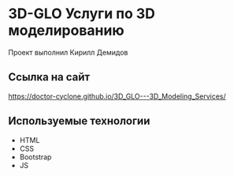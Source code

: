 # 3D-GLO Услуги по 3D моделированию
Проект выполнил Кирилл Демидов

## Ссылка на сайт
https://doctor-cyclone.github.io/3D_GLO---3D_Modeling_Services/

## Используемые технологии
- HTML
- CSS
- Bootstrap
- JS
